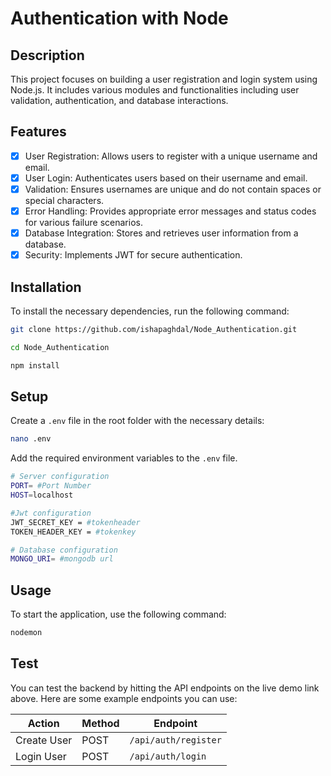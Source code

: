 # Authentication with Node

## Description
This project focuses on building a user registration and login system using Node.js. It includes various modules and functionalities including user validation, authentication, and database interactions.

## Features
- [x] User Registration: Allows users to register with a unique username and email.
- [x] User Login: Authenticates users based on their username and email.
- [x] Validation: Ensures usernames are unique and do not contain spaces or special characters.
- [x] Error Handling: Provides appropriate error messages and status codes for various failure scenarios.
- [x] Database Integration: Stores and retrieves user information from a database.
- [x] Security: Implements JWT for secure authentication.

## Installation
To install the necessary dependencies, run the following command:
```bash
git clone https://github.com/ishapaghdal/Node_Authentication.git
```
```bash
cd Node_Authentication
```
```bash
npm install
```

## Setup
Create a `.env` file  in the root folder with the necessary details:
```bash
nano .env
```
Add the required environment variables to the `.env` file.
```bash
# Server configuration
PORT= #Port Number
HOST=localhost

#Jwt configuration
JWT_SECRET_KEY = #tokenheader 
TOKEN_HEADER_KEY = #tokenkey

# Database configuration
MONGO_URI= #mongodb url
```
## Usage
To start the application, use the following command:
```bash
nodemon
```
## Test
You can test the backend by hitting the API endpoints on the live demo link above. Here are some example endpoints you can use:

| **Action**       | **Method** | **Endpoint**            |
|------------------|------------|-------------------------|
| Create User      | POST       | `/api/auth/register`         |
| Login User       | POST       | `/api/auth/login`            |